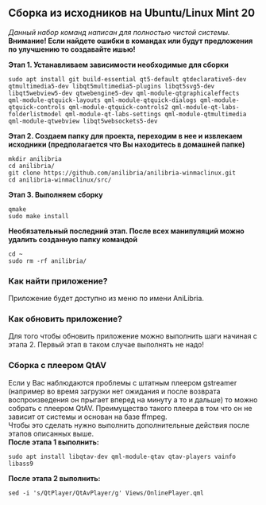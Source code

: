 ## Сборка из исходников на Ubuntu/Linux Mint 20

*Данный набор команд написан для полностью чистой системы.*  
**Внимание! Если найдете ошибки в командах или будут предложения по улучшению то создавайте ишью!**

**Этап 1. Устанавливаем зависимости необходимые для сборки**
```shell
sudo apt install git build-essential qt5-default qtdeclarative5-dev qtmultimedia5-dev libqt5multimedia5-plugins libqt5svg5-dev libqt5webview5-dev qtwebengine5-dev qml-module-qtgraphicaleffects  qml-module-qtquick-layouts qml-module-qtquick-dialogs qml-module-qtquick-controls qml-module-qtquick-controls2 qml-module-qt-labs-folderlistmodel qml-module-qt-labs-settings qml-module-qtmultimedia qml-module-qtwebview libqt5websockets5-dev
```
**Этап 2. Создаем папку для проекта, переходим в нее и извлекаем исходники (предполагается что Вы находитесь в домашней папке)**
```shell
mkdir anilibria
cd anilibria/
git clone https://github.com/anilibria/anilibria-winmaclinux.git
cd anilibria-winmaclinux/src/
```
**Этап 3. Выполняем сборку**
```shell
qmake
sudo make install
```
**Необязательный последний этап. После всех манипуляций можно удалить созданную папку командой**
```shell
cd ~
sudo rm -rf anilibria/
```

### Как найти приложение?
Приложение будет доступно из меню по имени AniLibria.

### Как обновить приложение?
Для того чтобы обновить приложение можно выполнить шаги начиная с этапа 2. Первый этап в таком случае выполнять не надо!

### Сборка с плеером QtAV
Если у Вас наблюдаются проблемы с штатным плеером gstreamer (например во время загрузки нет ожидания и после возврата воспроизведения он прыгает вперед на минуту а то и дальше) то можно собрать с плеером QtAV. Преимущество такого плеера в том что он не зависит от системы и основан на базе ffmpeg.  
Чтобы это сделать нужно выполнить дополнительные действия после этапов описанных выше.  
**После этапа 1 выполнить:**  
```shell
sudo apt install libqtav-dev qml-module-qtav qtav-players vainfo libass9
```  
**После этапа 2 выполнить:**
```shell
sed -i 's/QtPlayer/QtAvPlayer/g' Views/OnlinePlayer.qml
```

